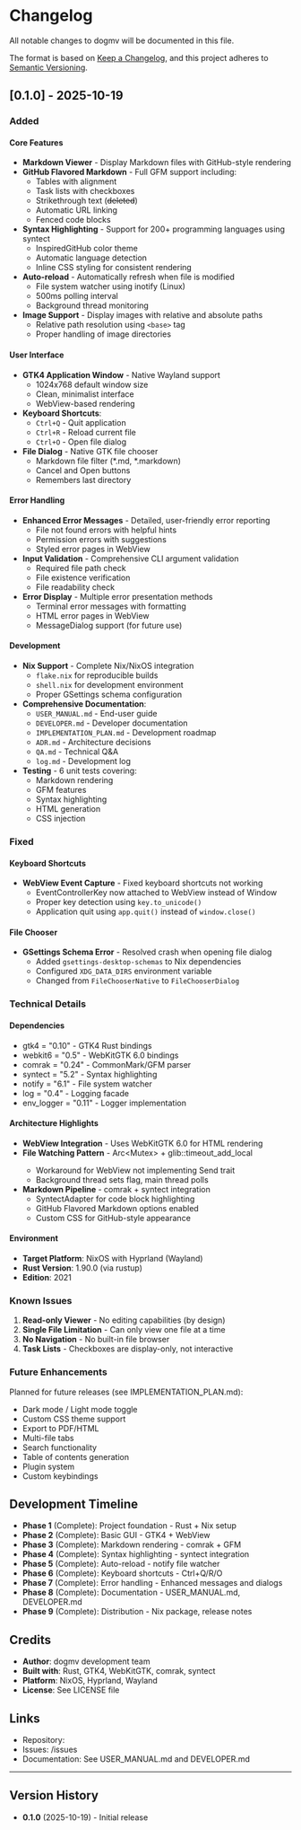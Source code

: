 # Changelog

All notable changes to dogmv will be documented in this file.

The format is based on [Keep a Changelog](https://keepachangelog.com/en/1.0.0/),
and this project adheres to [Semantic Versioning](https://semver.org/spec/v2.0.0.html).

## [0.1.0] - 2025-10-19

### Added

#### Core Features
- **Markdown Viewer** - Display Markdown files with GitHub-style rendering
- **GitHub Flavored Markdown** - Full GFM support including:
  - Tables with alignment
  - Task lists with checkboxes
  - Strikethrough text (~~deleted~~)
  - Automatic URL linking
  - Fenced code blocks
- **Syntax Highlighting** - Support for 200+ programming languages using syntect
  - InspiredGitHub color theme
  - Automatic language detection
  - Inline CSS styling for consistent rendering
- **Auto-reload** - Automatically refresh when file is modified
  - File system watcher using inotify (Linux)
  - 500ms polling interval
  - Background thread monitoring
- **Image Support** - Display images with relative and absolute paths
  - Relative path resolution using `<base>` tag
  - Proper handling of image directories

#### User Interface
- **GTK4 Application Window** - Native Wayland support
  - 1024x768 default window size
  - Clean, minimalist interface
  - WebView-based rendering
- **Keyboard Shortcuts**:
  - `Ctrl+Q` - Quit application
  - `Ctrl+R` - Reload current file
  - `Ctrl+O` - Open file dialog
- **File Dialog** - Native GTK file chooser
  - Markdown file filter (*.md, *.markdown)
  - Cancel and Open buttons
  - Remembers last directory

#### Error Handling
- **Enhanced Error Messages** - Detailed, user-friendly error reporting
  - File not found errors with helpful hints
  - Permission errors with suggestions
  - Styled error pages in WebView
- **Input Validation** - Comprehensive CLI argument validation
  - Required file path check
  - File existence verification
  - File readability check
- **Error Display** - Multiple error presentation methods
  - Terminal error messages with formatting
  - HTML error pages in WebView
  - MessageDialog support (for future use)

#### Development
- **Nix Support** - Complete Nix/NixOS integration
  - `flake.nix` for reproducible builds
  - `shell.nix` for development environment
  - Proper GSettings schema configuration
- **Comprehensive Documentation**:
  - `USER_MANUAL.md` - End-user guide
  - `DEVELOPER.md` - Developer documentation
  - `IMPLEMENTATION_PLAN.md` - Development roadmap
  - `ADR.md` - Architecture decisions
  - `QA.md` - Technical Q&A
  - `log.md` - Development log
- **Testing** - 6 unit tests covering:
  - Markdown rendering
  - GFM features
  - Syntax highlighting
  - HTML generation
  - CSS injection

### Fixed

#### Keyboard Shortcuts
- **WebView Event Capture** - Fixed keyboard shortcuts not working
  - EventControllerKey now attached to WebView instead of Window
  - Proper key detection using `key.to_unicode()`
  - Application quit using `app.quit()` instead of `window.close()`

#### File Chooser
- **GSettings Schema Error** - Resolved crash when opening file dialog
  - Added `gsettings-desktop-schemas` to Nix dependencies
  - Configured `XDG_DATA_DIRS` environment variable
  - Changed from `FileChooserNative` to `FileChooserDialog`

### Technical Details

#### Dependencies
- gtk4 = "0.10" - GTK4 Rust bindings
- webkit6 = "0.5" - WebKitGTK 6.0 bindings
- comrak = "0.24" - CommonMark/GFM parser
- syntect = "5.2" - Syntax highlighting
- notify = "6.1" - File system watcher
- log = "0.4" - Logging facade
- env_logger = "0.11" - Logger implementation

#### Architecture Highlights
- **WebView Integration** - Uses WebKitGTK 6.0 for HTML rendering
- **File Watching Pattern** - Arc<Mutex<bool>> + glib::timeout_add_local
  - Workaround for WebView not implementing Send trait
  - Background thread sets flag, main thread polls
- **Markdown Pipeline** - comrak + syntect integration
  - SyntectAdapter for code block highlighting
  - GitHub Flavored Markdown options enabled
  - Custom CSS for GitHub-style appearance

#### Environment
- **Target Platform**: NixOS with Hyprland (Wayland)
- **Rust Version**: 1.90.0 (via rustup)
- **Edition**: 2021

### Known Issues

1. **Read-only Viewer** - No editing capabilities (by design)
2. **Single File Limitation** - Can only view one file at a time
3. **No Navigation** - No built-in file browser
4. **Task Lists** - Checkboxes are display-only, not interactive

### Future Enhancements

Planned for future releases (see IMPLEMENTATION_PLAN.md):
- Dark mode / Light mode toggle
- Custom CSS theme support
- Export to PDF/HTML
- Multi-file tabs
- Search functionality
- Table of contents generation
- Plugin system
- Custom keybindings

## Development Timeline

- **Phase 1** (Complete): Project foundation - Rust + Nix setup
- **Phase 2** (Complete): Basic GUI - GTK4 + WebView
- **Phase 3** (Complete): Markdown rendering - comrak + GFM
- **Phase 4** (Complete): Syntax highlighting - syntect integration
- **Phase 5** (Complete): Auto-reload - notify file watcher
- **Phase 6** (Complete): Keyboard shortcuts - Ctrl+Q/R/O
- **Phase 7** (Complete): Error handling - Enhanced messages and dialogs
- **Phase 8** (Complete): Documentation - USER_MANUAL.md, DEVELOPER.md
- **Phase 9** (Complete): Distribution - Nix package, release notes

## Credits

- **Author**: dogmv development team
- **Built with**: Rust, GTK4, WebKitGTK, comrak, syntect
- **Platform**: NixOS, Hyprland, Wayland
- **License**: See LICENSE file

## Links

- Repository: <repository-url>
- Issues: <repository-url>/issues
- Documentation: See USER_MANUAL.md and DEVELOPER.md

---

## Version History

- **0.1.0** (2025-10-19) - Initial release
